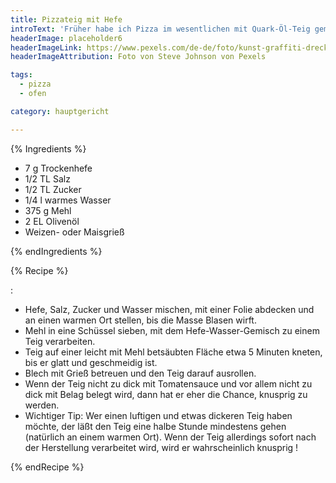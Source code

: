 ```yaml
---
title: Pizzateig mit Hefe
introText: 'Früher habe ich Pizza im wesentlichen mit Quark-Öl-Teig gemacht. Aber nicht mehr, seitdem ich diesen Teig kenne.'
headerImage: placeholder6
headerImageLink: https://www.pexels.com/de-de/foto/kunst-graffiti-dreckig-textur-7486894/
headerImageAttribution: Foto von Steve Johnson von Pexels

tags:
  - pizza
  - ofen

category: hauptgericht

---
```


{% Ingredients %}



- 7 g Trockenhefe
- 1/2 TL Salz
- 1/2 TL Zucker
- 1/4 l warmes Wasser
- 375 g Mehl
- 2 EL Olivenöl
- Weizen- oder Maisgrieß

{% endIngredients %}

{% Recipe %}

:

- Hefe, Salz, Zucker und Wasser mischen, mit einer Folie abdecken und an einen warmen Ort stellen, bis die Masse Blasen wirft.
- Mehl in eine Schüssel sieben, mit dem Hefe-Wasser-Gemisch zu einem Teig verarbeiten.
- Teig auf einer leicht mit Mehl betsäubten Fläche etwa 5 Minuten kneten, bis er glatt und geschmeidig ist.
- Blech mit Grieß betreuen und den Teig darauf ausrollen.
- Wenn der Teig nicht zu dick mit Tomatensauce und vor allem nicht zu dick mit Belag belegt wird, dann hat er eher die Chance, knusprig zu werden.
- Wichtiger Tip: Wer einen luftigen und etwas dickeren Teig haben möchte, der läßt den Teig eine halbe Stunde mindestens gehen (natürlich an einem warmen Ort). Wenn der Teig allerdings sofort nach der Herstellung verarbeitet wird, wird er wahrscheinlich knusprig !

{% endRecipe %}

